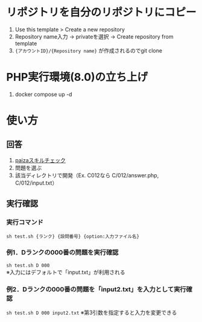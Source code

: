 # リポジトリを自分のリポジトリにコピー
1. Use this template > Create a new repository
2. Repository name入力 -> privateを選択 -> Create repository from template
3. `{アカウントID}/{Repository name}` が作成されるのでgit clone

# PHP実行環境(8.0)の立ち上げ
1. docker compose up -d

# 使い方
## 回答
1. [paizaスキルチェック](https://paiza.jp/challenges)
2. 問題を選ぶ
3. 該当ディレクトリで開発（Ex. C012なら C/012/answer.php, C/012/input.txt）

## 実行確認
### 実行コマンド
`sh test.sh {ランク} {設問番号} {option:入力ファイル名}`

### 例1．Dランクの000番の問題を実行確認  
`sh test.sh D 000`  
※入力にはデフォルトで「input.txt」が利用される

### 例2．Dランクの000番の問題を「input2.txt」を入力として実行確認  
`sh test.sh D 000 input2.txt`
※第3引数を指定すると入力を変更できる


